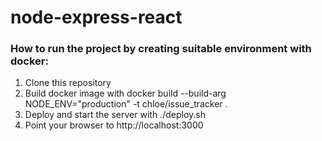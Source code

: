# node-express-react

### How to run the project by creating suitable environment with docker:

1. Clone this repository
2. Build docker image with docker build --build-arg NODE_ENV="production" -t chloe/issue_tracker .
3. Deploy and start the server with ./deploy.sh
4. Point your browser to http://localhost:3000

